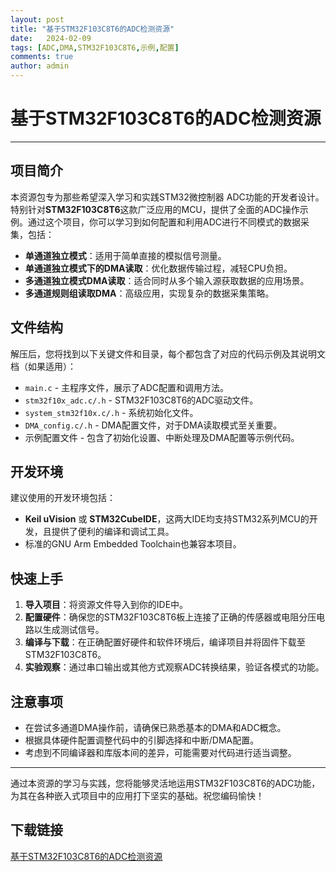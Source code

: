 ```yaml
---
layout: post
title: "基于STM32F103C8T6的ADC检测资源"
date:   2024-02-09
tags: [ADC,DMA,STM32F103C8T6,示例,配置]
comments: true
author: admin
---
```

# 基于STM32F103C8T6的ADC检测资源

---

## 项目简介

本资源包专为那些希望深入学习和实践STM32微控制器 ADC功能的开发者设计。特别针对**STM32F103C8T6**这款广泛应用的MCU，提供了全面的ADC操作示例。通过这个项目，你可以学习到如何配置和利用ADC进行不同模式的数据采集，包括：

- **单通道独立模式**：适用于简单直接的模拟信号测量。
- **单通道独立模式下的DMA读取**：优化数据传输过程，减轻CPU负担。
- **多通道独立模式DMA读取**：适合同时从多个输入源获取数据的应用场景。
- **多通道规则组读取DMA**：高级应用，实现复杂的数据采集策略。

## 文件结构

解压后，您将找到以下关键文件和目录，每个都包含了对应的代码示例及其说明文档（如果适用）：

- `main.c` - 主程序文件，展示了ADC配置和调用方法。
- `stm32f10x_adc.c/.h` - STM32F103C8T6的ADC驱动文件。
- `system_stm32f10x.c/.h` - 系统初始化文件。
- `DMA_config.c/.h` - DMA配置文件，对于DMA读取模式至关重要。
- 示例配置文件 - 包含了初始化设置、中断处理及DMA配置等示例代码。

## 开发环境

建议使用的开发环境包括：
- **Keil uVision** 或 **STM32CubeIDE**，这两大IDE均支持STM32系列MCU的开发，且提供了便利的编译和调试工具。
- 标准的GNU Arm Embedded Toolchain也兼容本项目。

## 快速上手

1. **导入项目**：将资源文件导入到你的IDE中。
2. **配置硬件**：确保您的STM32F103C8T6板上连接了正确的传感器或电阻分压电路以生成测试信号。
3. **编译与下载**：在正确配置好硬件和软件环境后，编译项目并将固件下载至STM32F103C8T6。
4. **实验观察**：通过串口输出或其他方式观察ADC转换结果，验证各模式的功能。

## 注意事项

- 在尝试多通道DMA操作前，请确保已熟悉基本的DMA和ADC概念。
- 根据具体硬件配置调整代码中的引脚选择和中断/DMA配置。
- 考虑到不同编译器和库版本间的差异，可能需要对代码进行适当调整。

---

通过本资源的学习与实践，您将能够灵活地运用STM32F103C8T6的ADC功能，为其在各种嵌入式项目中的应用打下坚实的基础。祝您编码愉快！

## 下载链接

[基于STM32F103C8T6的ADC检测资源](https://pan.quark.cn/s/38337bff777e)